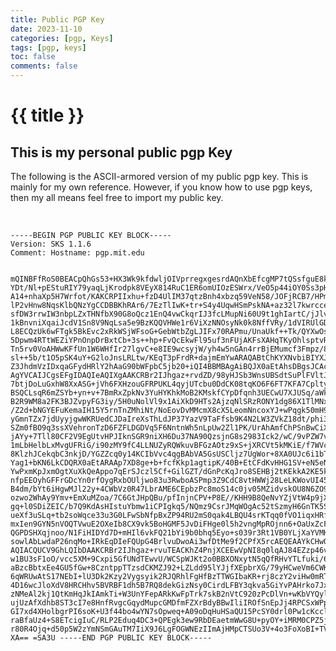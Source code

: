 ```yaml
---
title: Public PGP Key
date: 2023-11-10
categories: [pgp, Keys]
tags: [pgp, keys]
toc: false
comments: false
---
```

<h1>{{ title }}</h1>
<h2>This is my personal public pgp Key</h2>
<p>The following is the ASCII-armored version of my public pgp key.  This is mainly for my own reference.  However, if you know how to use pgp keys, then my all means feel free to import my public key.</p><br>
<pre><code>-----BEGIN PGP PUBLIC KEY BLOCK-----
Version: SKS 1.1.6
Comment: Hostname: pgp.mit.edu

mQINBFfRoS0BEACpQhGs53+HX3Wk9kfdwljOIVprregxgesrdAQnXbEfcgMP7tQSsfguE8kI
YDt/Nl+pEStuRIY79yaqLjKrodpk8VEyX814RuC1ER6omUIOzESWrx/VeO5p44iOY0Ss3pHp
A14+nhaXp5H7Wrfot/KAKCRPIIxhu+fzD4UlIM37qtzBnh4xbzq59VeN58/JOFjRCB7/HPmR
lP2vHnw8NqsKlbQNzYgCCDBBKhRAr6/7EzTlIwK+tr+S4y4UqwHSmPskNA+az32l7kwrcceu
sfDW3rrwIW3nbpLZxTHNfbX90G8oQcz1EnQ4vwCkqrIJ3fcLMupNi60U9t1ghIartC/jJlvk
1kBnvniXqaiJcdV1Sn8V9NqLsa5e9BzKQQVHWe1r6ViXzNNOsyNk0k8NffVRy/1dVIRUlGDd
L8ECQzUk6wFTgk5BkEvc2xRkWSjWFsoG+GebWtbZgLJIFx70RAPmu/UnaUkf++Tk/QYXwOsl
5Dpwm4RTtWEZiYPnOnpDrBxtCb+3s++hp+FvQcEkwFl95uf3nFUjAKFsXAHqTKyOhlsptvR8
Tn5rv0VoAHWwKFfUn1W6WHfIr27lgvC+e8IE9wcsyjW/yh4w5nGAn4rrBjEMumcf3Fmpz/8C
sl++5b/t1O5pSK4uY+G2loJnsLRLtw/KEqT3pFrdR+dajmEmYwARAQABtChKYXNvbiBIYXJ0
Z3JhdmVzIDxqaGFydHRlY2hAaG90bWFpbC5jb20+iQI4BBMBAgAiBQJX0aEtAhsDBgsJCAcD
AgYVCAIJCgsEFgIDAQIeAQIXgAAKCRBr2IJhgaz+rvdZD/98yHJSb3WnsUBSdtSuPlFVltJY
7btjDoLuGxhW8XxASG+jVh6FXHzouGFRPUKL4qyjUTcbu0DdCK08tqKO6F6FT7KFA7Cpltyu
BSQCLsqR6mZSYb+yn+v+7BmRxZpkNv3YuHYKhkMoB2KMskfCYpDfqnh3UECwU7XJUSq/aWk9
B2R9WM8a2FK3BJZvpyFG3iy/5H0uNolVl9x1AiXkD9HTs2AjzqNlSRzRONY1dg86X1TlMNxg
/Z2d+bNGYEFuKemaIH15Y5rnTnZMhiNt/NoEovDvMMcmX8cX5LeomNncoxYJ+wPqgk50mH9j
yGmnTZx7jdUyyjgwWKRUedCJDaIreXsThLdJP37YazV9TaFfsb9K4N2LW3ZVkZ18dt/phi3y
SZm0fBO9q3ssXVehronTzD6FZFLDGDVq5F6NntnWh5nLpUw2Zl1PK/UrAhAmfChPSnBwCiX1
jAYy+7Tll80CF2V9EgUtvHPJIknSGR9niXH6Du37NA90QzsjnG8s2983Ick2/wC/9vPZW7v+
1mLbHelbLxMvgUFRiG/i90zMY9fC4LLNUZyRQWkuvBFGzAOtz9xS+jXRCVt5kMKiE/f7WVcM
8KlzhJCekqbC3nkjD/YGZZcq0y14KCIbVvc4qgBAbVA5GsUSCljz7UgWor+8XA0UJc6i1bTt
Yag1+bKN6LkCDQRX0aEtARAAp7XD8ge+b+fcfKkp1agtipK/40B+EtCFdKvHHG1SV+eN5eNK
YwPxmKpJxmOgtXuXkQeAppo7qErSJczl5Cf+GilGZT/dGnPcKqJro8SEHBj2tKEkkA2KE5kX
nfpEEOyhGFFrGDcYn0rfOygRxbOUljwo83u3RwboASPmp3Z9CdC8vtHWWj28LeLKWovUI45V
B4dm/bYt6iHgwMJl22y+4CWbVz0R47LbrAME6CEpbzPc8moS14c0jv05MZidvskOU8N6ZO97
ozwo2WhAy9Ymv+EmXuMZoa/7C6GtJHpQBu/pfInjnCPV+P8E//KHH9B8QeNvYZjVtW4p9jXL
gq+l0SDiZEIC/b7Q9KdAsHIstuYbmw1iCPIgkq5/NQmz9CsrJMqWOgAc52tSzmyH6GnTK5SJ
ueXf3uSLq+tb2soWqce33u3G0LFwSbNfpBxZP94RU2mS0qak4LBQU4srKTqq0fVO1iqxHRfN
mxIen9GYN5nVOQTVwuE2OXeIb8CX9vk5BoHGMF5JvDiFHge0l5h2vngMpROjnn6+OaUxZcF0
QGPDSHXqjnoo/N1FiHIDYd7D+mHIl6vkFQ21bYi9b0bhq5Eyo+s039r3Rt1VB0YLjXaYVMKG
sowlAbLwdaP26nqMo+IRkEqDIeFQUpG4BrlvuDwoAi3wfDtMe9f2CPfX5rcAEQEAAYkCHwQY
AQIACQUCV9GhLQIbDAAKCRBr2IJhgaz+rvuTEACKhZ4PnjXCEEwVpNI8q0lqAJ84EZzp46vG
w1BU3sF1oO/vcc5XM+9Cxpi5GfUNdTEwvU/WCSpWJKt2o0BBXONxytN5qQfRHvYTLfuki/6Z
aBzcBbtxEe4GU5fGw+8CzntppTTzsdCKMZJ92+LZLdd95lYJjfXEpbrXG/79yHCweVm6CWKO
6qWRUwAtS17NEbI+lU3Dk2Kzy2Vygsyik2RJQRhlFgHfBzTTWGIbaKR+rj8czY2viHw0mRT5
4D16wcJloXdV8HRCHhv5BVRBF1dh5B7RQ8dekGizNsy0CirdLFBY3qkva5GiYvPAHrko7Jxf
zNMeAl2kj1QtKmHqJkIAmkTi+W3UnYFepARkKwFpTrk7skB2nVtC920zPcDlVn+wKbVYQylV
ujUzAfXdhb8ST3cI7e8HnfRvgcGqydMupcGMDfmFZXrBdyBBwIliIROfSnEpJj4RPCSxWPpR
GI7xd4XHolbgrPI6soK+U3f44bo4wYN7sOpweq+A09oDqHuHSaQU15PcSY0drl0Pw1cKcclT
raBfaUz4+S8ETcigIuC/RLP2Eduq4DC3+QPEgk3ew9RbDEaetmWwG8U+pyOY+iMRM0CPZ5j3
r80R4Ojq+d50p5W2zYmNSmGAuTM7IiX9J6LgFOGWNEzIImAjHMpCTSUo3V+4o3FoXoBI+TVw
XA==
=SA3U
-----END PGP PUBLIC KEY BLOCK-----</code></pre>